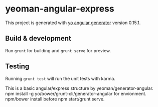 # yeoman-angular-express

This project is generated with [yo angular generator](https://github.com/yeoman/generator-angular)
version 0.15.1.

## Build & development

Run `grunt` for building and `grunt serve` for preview.

## Testing

Running `grunt test` will run the unit tests with karma.

This is a basic angular/express structure by yeoman/generator-angular.
npm install -g yo/bower/grunt-cli/generator-angular for envionment.
npm/bower install before npm start/grunt serve.
